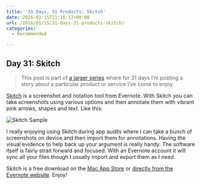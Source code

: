 ```yaml
---
title: '31 Days, 31 Products: Skitch'
date: 2016-01-15T21:16:17+00:00
url: /2016/01/15/31-days-31-products-skitch/
categories:
  - Recommended

---
```

## Day 31: Skitch

> This post is part of [a larger series][1] where for 31 days I&#8217;m posting a story about a particular product or service I&#8217;ve come to enjoy.

[Skitch][2] is a screenshot and notation tool from Evernote. With Skitch you can take screenshots using various options and then annotate them with vibrant pink arrows, shapes and text. Like this:

![Skitch Sample][3]

I really enjoying using Skitch during app audits where I can take a bunch of screenshots on device and then import them for annotations. Having the visual evidence to help back up your argument is really handy. The software itself is fairly strait forward and focused. With an Evernote account it will sync all your files though I usually import and export them as I need.

Skitch is a free download on the [Mac App Store][4] or [directly from the Evernote website][5]. Enjoy!

 [1]: http://mikezornek.com/2015/11/24/31-days-31-products-launch-post/
 [2]: https://evernote.com/skitch/
 [3]: http://mikezornek.com/media/images/31products/skitch-demo.png "Title"
 [4]: https://itunes.apple.com/us/app/skitch-snap.-mark-up.-share./id425955336?mt=12
 [5]: https://evernote.com/download/get.php?file=SkitchMac